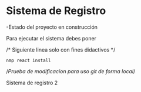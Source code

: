 <h1> Sistema de Registro </h1>

-Estado del proyecto en construcción 

Para ejecutar el sistema debes poner 

/* Siguiente linea solo con fines didactivos */

``` nmp react install ```

/*Prueba de modificacion para uso git de forma local*/

Sistema de registro 2
